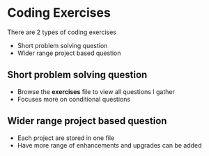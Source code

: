 # Coding Exercises
There are 2 types of coding exercises
- Short problem solving question
- Wider range project based question

## Short problem solving question
- Browse the **exercises** file to view all questions I gather
- Focuses more on conditional questions

## Wider range project based question
- Each project are stored in one file
- Have more range of enhancements and upgrades can be added
